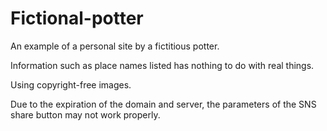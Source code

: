# Fictional-potter
An example of a personal site by a fictitious potter.

Information such as place names listed has nothing to do with real things.

Using copyright-free images.

Due to the expiration of the domain and server, the parameters of the SNS share button may not work properly.